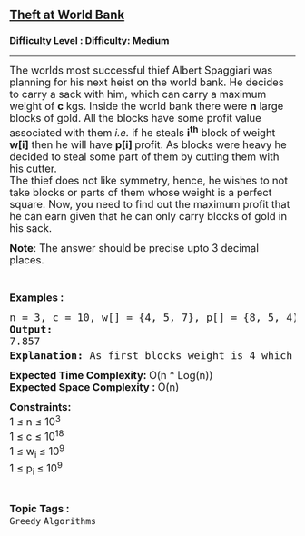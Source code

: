 <h2><a href="https://www.geeksforgeeks.org/problems/theft-at-the-world-bank2156/1">Theft at World Bank</a></h2><h3>Difficulty Level : Difficulty: Medium</h3><hr><div class="problems_problem_content__Xm_eO"><p><span style="font-size: 18px;">The worlds most successful thief Albert Spaggiari was planning for his next heist on the world bank. He decides to carry a sack with him, which can carry a maximum weight of <strong>c</strong> kgs. Inside the world bank there were <strong>n</strong> large blocks of gold. All the blocks have some profit value associated with them<em> i.e.</em> if he steals <strong>i<sup>th</sup></strong> block of weight <strong>w[i]</strong> then he will have <strong>p[i] </strong>profit. As blocks were heavy he decided to steal some part of them by cutting them&nbsp;with his cutter.<br>The thief does not like symmetry, hence, he wishes to not take blocks or parts of them whose weight is a perfect square. Now, you need to find out the maximum profit that he can earn given that he can only carry blocks of gold in his sack.&nbsp;</span></p>
<p><span style="font-size: 18px;"><strong>Note</strong>: The answer should be precise upto 3 decimal places.</span></p>
<p>&nbsp;</p>
<p><span style="font-size: 18px;"><strong>Examples :</strong></span></p>
<pre><span style="font-size: 18px;">n = 3, c = 10, w[] = {4, 5, 7}, p[] = {8, 5, 4)
<strong>Output: </strong>
7.857
<strong>Explanation: </strong>As first blocks weight is 4 which is a perfect square, he will not use this block. Now with the remaining blocks the most optimal way is to use 2<sup>nd</sup> block completely and cut 5kg piece from the 3<sup>rd</sup> block to get a total profit of 5 + 2.857 = 7.857</span></pre>
<p><span style="font-size: 18px;"><strong>Expected Time Complexity:&nbsp;</strong>O(n * Log(n))<br><strong>Expected Space Complexity :&nbsp;</strong>O(n)</span></p>
<p><span style="font-size: 18px;"><strong>Constraints:</strong><br>1 ≤ n ≤ 10<sup>3</sup><br>1 ≤ c ≤ 10<sup>18</sup><br>1 ≤ w<sub>i&nbsp;</sub>≤&nbsp;10<sup>9</sup><br>1 ≤ p<sub>i&nbsp;</sub>≤&nbsp;10<sup>9</sup></span></p></div><br><p><span style=font-size:18px><strong>Topic Tags : </strong><br><code>Greedy</code>&nbsp;<code>Algorithms</code>&nbsp;